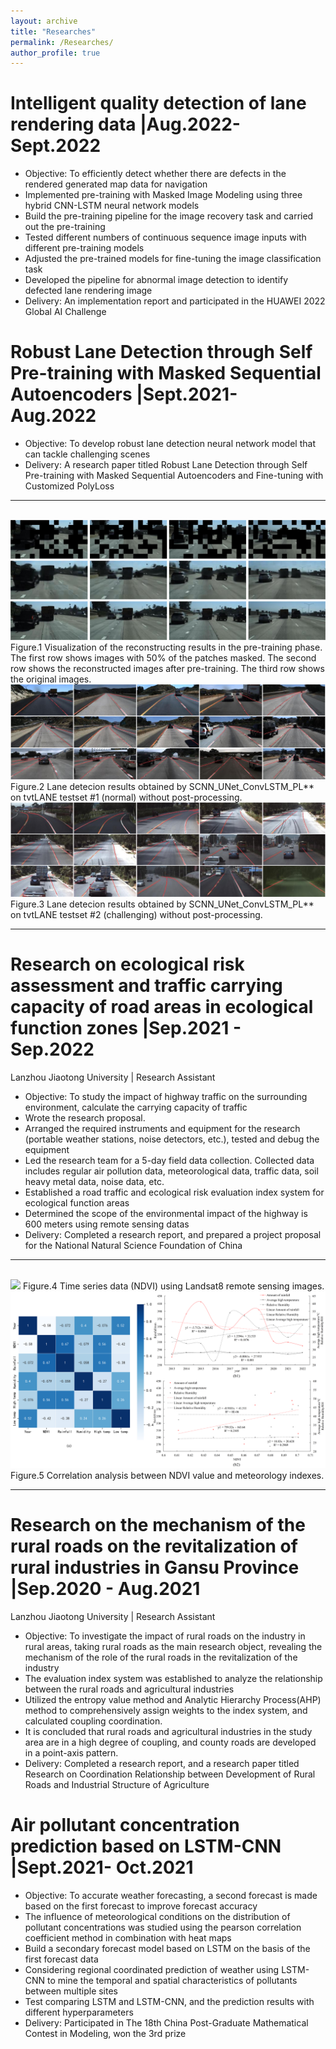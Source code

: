 ```yaml
---
layout: archive
title: "Researches"
permalink: /Researches/
author_profile: true
---
```


Intelligent quality detection of lane rendering data	        |Aug.2022- Sept.2022 
======
* Objective: To efficiently detect whether there are defects in the rendered generated map data for navigation
* Implemented pre-training with Masked Image Modeling using three hybrid CNN-LSTM neural network models
* Build the pre-training pipeline for the image recovery task and carried out the pre-training
* Tested different numbers of continuous sequence image inputs with different pre-training models
* Adjusted the pre-trained models for fine-tuning the image classification task
* Developed the pipeline for abnormal image detection to identify defected lane rendering image
* Delivery: An implementation report and participated in the HUAWEI 2022 Global AI Challenge
    

Robust Lane Detection through Self Pre-training with Masked Sequential Autoencoders	        |Sept.2021- Aug.2022
======
* Objective: To develop robust lane detection neural network model that can tackle challenging scenes
* Delivery: A research paper titled Robust Lane Detection through Self Pre-training with Masked Sequential Autoencoders and Fine-tuning with Customized PolyLoss

---
<br/><img src='/images/mask.jpg'>
Figure.1 Visualization of the reconstructing results in the pre-training phase. The first row shows images with 50% of the patches masked. The second row shows the reconstructed images after pre-training. The third row shows the original images.
<br/><img src='/images/normal_result1.jpg'>
Figure.2 Lane detecion results obtained by SCNN_UNet_ConvLSTM_PL** on tvtLANE testset #1 (normal) without post-processing.
<br/><img src='/images/challenge_result1.jpg'>
Figure.3 Lane detecion results obtained by SCNN_UNet_ConvLSTM_PL** on tvtLANE testset #2 (challenging) without post-processing.

---

Research on ecological risk assessment and traffic carrying capacity of road areas in ecological function zones	        |Sep.2021 - Sep.2022
======
Lanzhou Jiaotong University | Research Assistant

* Objective: To study the impact of highway traffic on the surrounding environment, calculate the carrying capacity of traffic 
* Wrote the research proposal.
* Arranged the required instruments and equipment for the research (portable weather stations, noise detectors, etc.), tested and debug the equipment
* Led the research team for a 5-day field data collection. Collected data includes regular air pollution data, meteorological data, traffic data, soil heavy metal data, noise data, etc.
* Established a road traffic and ecological risk evaluation index system for ecological function areas
* Determined the scope of the environmental impact of the highway is 600 meters using remote sensing datas
* Delivery: Completed a research report, and prepared a project proposal for the National Natural Science Foundation of China

---
<br/><img src='/images/1.jpg'>
Figure.4 Time series data (NDVI) using Landsat8 remote sensing images.
<br/><img src='/images/4.png'>
Figure.5 Correlation analysis between NDVI value and meteorology indexes.

---

Research on the mechanism of the rural roads on the revitalization of rural industries in Gansu Province	        |Sep.2020 - Aug.2021
======
Lanzhou Jiaotong University | Research Assistant
* Objective: To investigate the impact of rural roads on the industry in rural areas, taking rural roads as the main research object, revealing the mechanism of the role of the rural roads in the revitalization of the industry
* The evaluation index system was established to analyze the relationship between the rural roads and agricultural industries
* Utilized the entropy value method and Analytic Hierarchy Process(AHP) method to comprehensively assign weights to the index system, and calculated coupling coordination. 
* It is concluded that rural roads and agricultural industries in the study area are in a high degree of coupling, and county roads are developed in a point-axis pattern.
* Delivery: Completed a research report, and a research paper titled Research on Coordination Relationship between Development of Rural Roads and Industrial Structure of Agriculture

Air pollutant concentration prediction based on LSTM-CNN	        |Sept.2021- Oct.2021
======
* Objective: To accurate weather forecasting, a second forecast is made based on the first forecast to improve forecast accuracy
* The influence of meteorological conditions on the distribution of pollutant concentrations was studied using the pearson correlation coefficient method in combination with heat maps
* Build a secondary forecast model based on LSTM on the basis of the first forecast data
* Considering regional coordinated prediction of weather using LSTM-CNN to mine the temporal and spatial characteristics of pollutants between multiple sites
* Test comparing LSTM and LSTM-CNN, and the prediction results with different hyperparameters
* Delivery: Participated in The 18th China Post-Graduate Mathematical Contest in Modeling, won the 3rd prize
              
